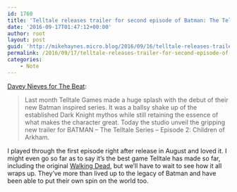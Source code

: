 ```yaml
---
id: 1760
title: 'Telltale releases trailer for second episode of Batman: The Telltale Series'
date: '2016-09-17T01:47:12+00:00'
author: root
layout: post
guid: 'http://mikehaynes.micro.blog/2016/09/16/telltale-releases-trailer.html'
permalink: /2016/09/17/telltale-releases-trailer-for-second-episode-of-batman-the-telltale-series/
categories:
    - Note
---
```


[Davey Nieves for The Beat](https://www.comicsbeat.com/telltale-releases-intense-trailer-for-batman-episode-2-children-of-arkham/):

> Last month Telltale Games made a huge splash with the debut of their new Batman inspired series. It was a ballsy shake up of the established Dark Knight mythos while still retaining the essence of what makes the character great. Today the studio unveil the gripping new trailer for BATMAN – The Telltale Series – Episode 2: Children of Arkham.

I played through the first episode right after release in August and loved it. I might even go so far as to say it’s the best game Telltale has made so far, including the original [Walking Dead](https://en.wikipedia.org/wiki/The_Walking_Dead_(video_game)), but we’ll have to wait to see how it all wraps up. They’ve more than lived up to the legacy of Batman and have been able to put their own spin on the world too.